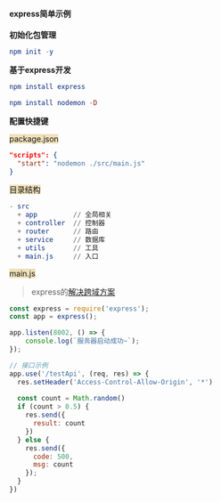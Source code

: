 #### express简单示例

**初始化包管理**

```elm
npm init -y
```

**基于express开发**

```elm
npm install express
```

```elm
npm install nodemon -D
```

**配置快捷键**

<span style="backGround: #efe0b9">package.json</span>

```json
"scripts": {
  "start": "nodemon ./src/main.js"
}
```

<span style="backGround: #efe0b9">目录结构</span>

```elm
- src
  + app    		// 全局相关
  + controller  // 控制器
  + router      // 路由
  + service     // 数据库
  + utils       // 工具
  + main.js     // 入口
```

<span style="backGround: #efe0b9">main.js</span>

> express的[解决跨域方案](https://blog.csdn.net/lalala_dxf/article/details/125907891)

```javascript
const express = require('express');
const app = express();

app.listen(8002, () => {
    console.log(`服务器启动成功~`);
});

// 接口示例
app.use('/testApi', (req, res) => {
  res.setHeader('Access-Control-Allow-Origin', '*')
    
  const count = Math.random()
  if (count > 0.5) {
    res.send({
      result: count
    })
  } else {
    res.send({
      code: 500,
      msg: count
    });
  }
})
```



